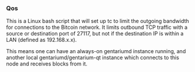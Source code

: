 ### Qos ###

This is a Linux bash script that will set up tc to limit the outgoing bandwidth for connections to the Bitcoin network. It limits outbound TCP traffic with a source or destination port of 27117, but not if the destination IP is within a LAN (defined as 192.168.x.x).

This means one can have an always-on gentariumd instance running, and another local gentariumd/gentarium-qt instance which connects to this node and receives blocks from it.
